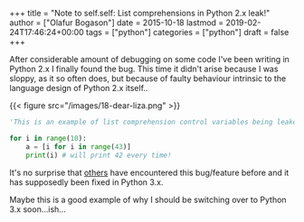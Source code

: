 +++
title = "Note to self.self: List comprehensions in Python 2.x leak!"
author = ["Olafur Bogason"]
date = 2015-10-18
lastmod = 2019-02-24T17:46:24+00:00
tags = ["python"]
categories = ["python"]
draft = false
+++

After considerable amount of debugging on some code I've been writing in Python 2.x I finally found the bug. This time it didn't arise because I was sloppy, as it so often does, but because of faulty behaviour intrinsic to the language design of Python 2.x itself..

{{< figure src="/images/18-dear-liza.png" >}}

```python
'This is an example of list comprehension control variables being leaked to their outer scope'

for i in range(10):
    a = [i for i in range(43)]
    print(i) # will print 42 every time!
```

It's no surprise that [others](http://stackoverflow.com/questions/4575698/python-list-comprehension-overriding-value) have encountered this bug/feature before and it has supposedly been fixed in Python 3.x.

Maybe this is a good example of why I should be switching over to Python 3.x soon...ish...
